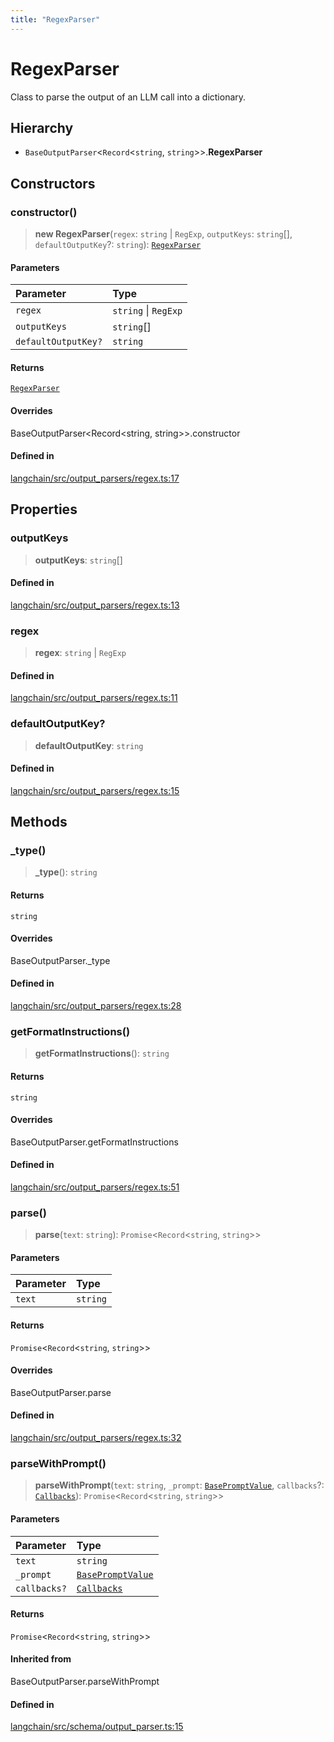 ```yaml
---
title: "RegexParser"
---
```


# RegexParser

Class to parse the output of an LLM call into a dictionary.

## Hierarchy

- `BaseOutputParser`<`Record`<`string`, `string`\>\>.**RegexParser**

## Constructors

### constructor()

> **new RegexParser**(`regex`: `string` \| `RegExp`, `outputKeys`: `string`[], `defaultOutputKey`?: `string`): [`RegexParser`](RegexParser.md)

#### Parameters

| Parameter           | Type                 |
| :------------------ | :------------------- |
| `regex`             | `string` \| `RegExp` |
| `outputKeys`        | `string`[]           |
| `defaultOutputKey?` | `string`             |

#### Returns

[`RegexParser`](RegexParser.md)

#### Overrides

BaseOutputParser<Record<string, string\>\>.constructor

#### Defined in

[langchain/src/output_parsers/regex.ts:17](https://github.com/hwchase17/langchainjs/blob/ddf2996/langchain/src/output_parsers/regex.ts#L17)

## Properties

### outputKeys

> **outputKeys**: `string`[]

#### Defined in

[langchain/src/output_parsers/regex.ts:13](https://github.com/hwchase17/langchainjs/blob/ddf2996/langchain/src/output_parsers/regex.ts#L13)

### regex

> **regex**: `string` \| `RegExp`

#### Defined in

[langchain/src/output_parsers/regex.ts:11](https://github.com/hwchase17/langchainjs/blob/ddf2996/langchain/src/output_parsers/regex.ts#L11)

### defaultOutputKey?

> **defaultOutputKey**: `string`

#### Defined in

[langchain/src/output_parsers/regex.ts:15](https://github.com/hwchase17/langchainjs/blob/ddf2996/langchain/src/output_parsers/regex.ts#L15)

## Methods

### \_type()

> **\_type**(): `string`

#### Returns

`string`

#### Overrides

BaseOutputParser.\_type

#### Defined in

[langchain/src/output_parsers/regex.ts:28](https://github.com/hwchase17/langchainjs/blob/ddf2996/langchain/src/output_parsers/regex.ts#L28)

### getFormatInstructions()

> **getFormatInstructions**(): `string`

#### Returns

`string`

#### Overrides

BaseOutputParser.getFormatInstructions

#### Defined in

[langchain/src/output_parsers/regex.ts:51](https://github.com/hwchase17/langchainjs/blob/ddf2996/langchain/src/output_parsers/regex.ts#L51)

### parse()

> **parse**(`text`: `string`): `Promise`<`Record`<`string`, `string`\>\>

#### Parameters

| Parameter | Type     |
| :-------- | :------- |
| `text`    | `string` |

#### Returns

`Promise`<`Record`<`string`, `string`\>\>

#### Overrides

BaseOutputParser.parse

#### Defined in

[langchain/src/output_parsers/regex.ts:32](https://github.com/hwchase17/langchainjs/blob/ddf2996/langchain/src/output_parsers/regex.ts#L32)

### parseWithPrompt()

> **parseWithPrompt**(`text`: `string`, `_prompt`: [`BasePromptValue`](../../schema/classes/BasePromptValue.md), `callbacks`?: [`Callbacks`](../../callbacks/types/Callbacks.md)): `Promise`<`Record`<`string`, `string`\>\>

#### Parameters

| Parameter    | Type                                                         |
| :----------- | :----------------------------------------------------------- |
| `text`       | `string`                                                     |
| `_prompt`    | [`BasePromptValue`](../../schema/classes/BasePromptValue.md) |
| `callbacks?` | [`Callbacks`](../../callbacks/types/Callbacks.md)            |

#### Returns

`Promise`<`Record`<`string`, `string`\>\>

#### Inherited from

BaseOutputParser.parseWithPrompt

#### Defined in

[langchain/src/schema/output_parser.ts:15](https://github.com/hwchase17/langchainjs/blob/ddf2996/langchain/src/schema/output_parser.ts#L15)
